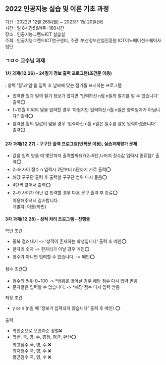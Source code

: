 ## 2022 인공지능 실습 및 이론 기초 과정
기간 : 2022년 12월 26일(월) ~ 2023년 1월 20일(금)<br>
시간 : 일 8시간*5일*4주=160시간<br>
장소 : 인공지능그랜드ICT 실습실<br>
주최 : 인공지능그랜드ICT연구센터, 주관 :부산정보산업진흥원 ICT이노베이션스퀘어사업단<br>

### ㄱㅁㅇ 교수님 과제
#### 1차 과제(12.26) - 24절기 정보 출력 프로그램(조건문 이용)
: 양력 ‘월’과‘일’을 입력 후 날짜에 맞는 절기를 표시하는 프로그램
- 입력한 월과 일의 절기 정보가 없다면 '입력하신 n월 n일의 절기를 알 수 없습니다' 출력⭕
- 1~12월 이외의 달을 입력할 경우 '아쉽지만 입력하신 n월 n일은 양력일자가 아닙니다!' 출력⭕
- 입력한 월의 일값이 넘을 경우 '입력하신 n월 n일은 일수를 잘못 입력하셨습니다' 출력⭕

#### 2차 과제(12.27) - 구구단 출력 프로그램(반복문 이용), 실습과제평가 문제
- 값을 입력 받을 때'몇단까지 출력할까요?(2~9단,나머지 정수값 입력시 종료됨)' 출력⭕
- 2~9 사이 정수 n 입력시 2단부터 n단까지 가로 출력⭕
- 해당 구구단 출력 후 출력할 구구단 범위 다시 물음⭕
- 4단씩 끊어서 출력⭕
- 2~9 사이가 아닌 값 입력할 경우 다음 문구 출력 후 종료⭕ <br>
이용해주셔서 감사합니다.<br>
개발자: 이름(학번)

#### 3차 과제(12.28) - 성적 처리 프로그램 - 진행중
학번 조건
- 중복 걸러내기 -> '성적이 존재하는 학생입니다' 출력 후 메인⭕
- 한자리 숫자 -> 한자리가 아닐 경우 메인⭕
- 정수가 아니면 입력할 수 없습니다. -> 메인⭕

점수 조건⭕
- 점수의 범위 0~100 -> *범위를 벗어날 경우 해당 점수 다시 입력 받음
- 문자열은 입력할 수 없습니다. -> *해당 점수 다시 입력 받음
    
저장 조건
- y or n (n일 때 '정보가 입력되지 않습니다' 출력 후 메인) ⭕

출력 
- 학번순으로 오름차순 정렬❌
- 학번, 국, 영, 수, 총점, 평균, 환산⭕<br>
최고점수 국, 영, 수 ❌<br>
최저점수 국, 영, 수 ❌<br>
평균점수 국, 영, 수 ❌

